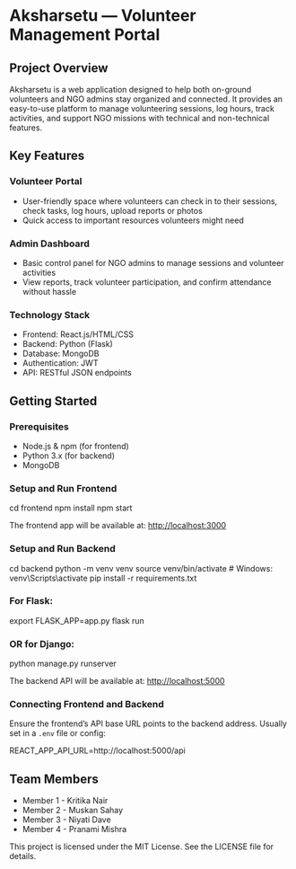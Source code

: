 # Aksharsetu — Volunteer Management Portal

## Project Overview

Aksharsetu is a web application designed to help both on-ground volunteers and NGO admins stay organized and connected.
It provides an easy-to-use platform to manage volunteering sessions, log hours, track activities, and support NGO missions with technical and non-technical features.

## Key Features

### Volunteer Portal

* User-friendly space where volunteers can check in to their sessions, check tasks, log hours, upload reports or photos
* Quick access to important resources volunteers might need

### Admin Dashboard

* Basic control panel for NGO admins to manage sessions and volunteer activities
* View reports, track volunteer participation, and confirm attendance without hassle

### Technology Stack

* Frontend: React.js/HTML/CSS
* Backend: Python (Flask)
* Database: MongoDB
* Authentication: JWT 
* API: RESTful JSON endpoints

## Getting Started

### Prerequisites

* Node.js & npm (for frontend)
* Python 3.x (for backend)
* MongoDB 

### Setup and Run Frontend

cd frontend
npm install
npm start

The frontend app will be available at: [http://localhost:3000](http://localhost:3000)

### Setup and Run Backend

cd backend
python -m venv venv
source venv/bin/activate       # Windows: venv\Scripts\activate
pip install -r requirements.txt

### For Flask:
export FLASK_APP=app.py
flask run

### OR for Django:
python manage.py runserver

The backend API will be available at: [http://localhost:5000](http://localhost:5000)

### Connecting Frontend and Backend

Ensure the frontend’s API base URL points to the backend address. Usually set in a `.env` file or config:

REACT_APP_API_URL=http://localhost:5000/api

## Team Members
* Member 1 - Kritika Nair
* Member 2 - Muskan Sahay
* Member 3 - Niyati Dave 
* Member 4 - Pranami Mishra

This project is licensed under the MIT License. See the LICENSE file for details.

